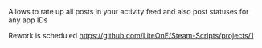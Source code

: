 Allows to rate up all posts in your activity feed and also post statuses for any app IDs

Rework is scheduled https://github.com/LiteOnE/Steam-Scripts/projects/1
